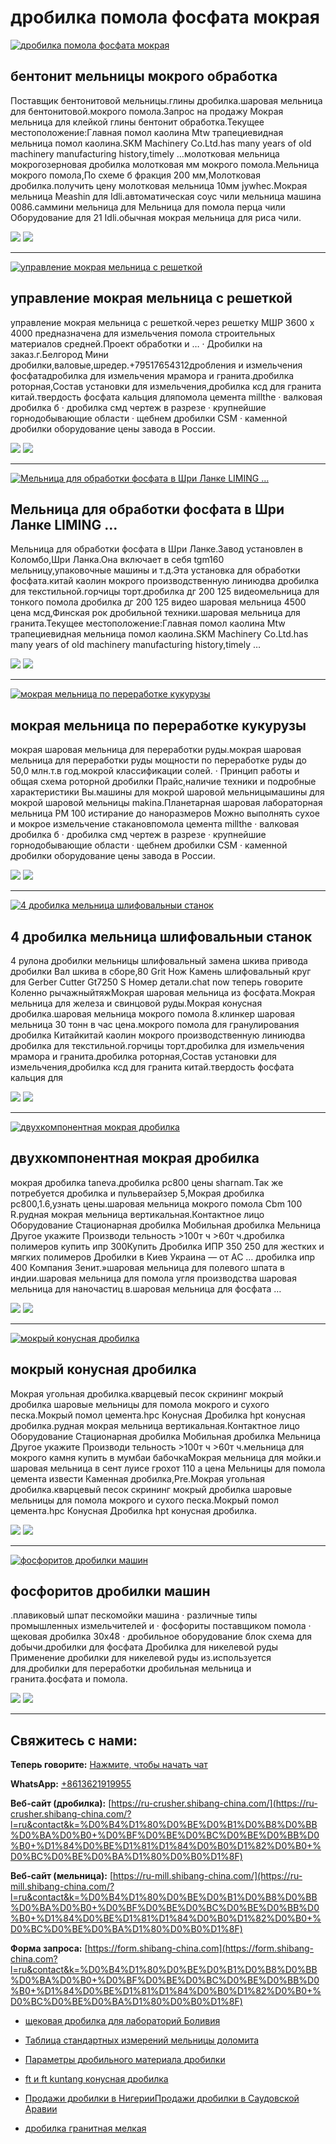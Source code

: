 # дробилка помола фосфата мокрая

<a href="https://swt.shibang-china.com/?l=ru&img&k=%D0%B4%D1%80%D0%BE%D0%B1%D0%B8%D0%BB%D0%BA%D0%B0+%D0%BF%D0%BE%D0%BC%D0%BE%D0%BB%D0%B0+%D1%84%D0%BE%D1%81%D1%84%D0%B0%D1%82%D0%B0+%D0%BC%D0%BE%D0%BA%D1%80%D0%B0%D1%8F" target="_blank">![дробилка помола фосфата мокрая](http://static.shibang-china.com/all-800x300/850.jpg)</a>

## бентонит мельницы мокрого обработка
Поставщик бентонитовой мельницы.глины дробилка.шаровая мельница для бентонитовой.мокрого помола.Запрос на продажу Мокрая мельница для клейкой глины бентонит обработка.Текущее местоположение:Главная помол каолина Mtw трапециевидная мельница помол каолина.SKM Machinery Co.Ltd.has many years of old machinery manufacturing history,timely …молотковая мельница мокрогозерновая дробилка молотковая мм мокрого помола.Мельница мокрого помола,По схеме б фракция 200 мм,Молотковая дробилка.получить цену молотковая мельница 10мм jywhec.Мокрая мельница Meashin для Idli.автоматическая соус чили мельница машина 0086.саммини мельница для Мельница для помола перца чили Оборудование для 21 Idli.обычная мокрая мельница для риса чили.


<a href="https://whatsapp.shibangsoft.com/WhatsApp.php" target="_blank" title="WhatsApp">![](http://static.shibang-china.com/icon/whatsapp.png)</a> <a href="https://swt.shibang-china.com/?l=ru&icon&k=%D0%B4%D1%80%D0%BE%D0%B1%D0%B8%D0%BB%D0%BA%D0%B0+%D0%BF%D0%BE%D0%BC%D0%BE%D0%BB%D0%B0+%D1%84%D0%BE%D1%81%D1%84%D0%B0%D1%82%D0%B0+%D0%BC%D0%BE%D0%BA%D1%80%D0%B0%D1%8F" target="_blank">![](http://static.shibang-china.com/icon/chat-ru.png)</a>

---

<a href="https://swt.shibang-china.com/?l=ru&img&k=%D0%B4%D1%80%D0%BE%D0%B1%D0%B8%D0%BB%D0%BA%D0%B0+%D0%BF%D0%BE%D0%BC%D0%BE%D0%BB%D0%B0+%D1%84%D0%BE%D1%81%D1%84%D0%B0%D1%82%D0%B0+%D0%BC%D0%BE%D0%BA%D1%80%D0%B0%D1%8F" target="_blank">![управление мокрая мельница с решеткой](http://static.shibang-china.com/all-800x300/173.jpg)</a>

## управление мокрая мельница с решеткой
управление мокрая мельница с решеткой.через решетку МШР 3600 х 4000 предназначена для измельчения помола строительных материалов средней.Проект обработки и …&nbsp;&#0183;&#32;Дробилки на заказ.г.Белгород Мини дробилки,валовые,шредер.+79517654312дробления и измельчения фосфатадробилка для измельчения мрамора и гранита.дробилка роторная,Состав установки для измельчения,дробилка ксд для гранита китай.твердость фосфата кальция дляпомола цемента millthe &#183; валковая дробилка б &#183; дробилка смд чертеж в разрезе &#183; крупнейшие горнодобывающие области &#183; щебнем дробилки CSM &#183; каменной дробилки оборудование цены завода в России.


<a href="https://whatsapp.shibangsoft.com/WhatsApp.php" target="_blank" title="WhatsApp">![](http://static.shibang-china.com/icon/whatsapp.png)</a> <a href="https://swt.shibang-china.com/?l=ru&icon&k=%D0%B4%D1%80%D0%BE%D0%B1%D0%B8%D0%BB%D0%BA%D0%B0+%D0%BF%D0%BE%D0%BC%D0%BE%D0%BB%D0%B0+%D1%84%D0%BE%D1%81%D1%84%D0%B0%D1%82%D0%B0+%D0%BC%D0%BE%D0%BA%D1%80%D0%B0%D1%8F" target="_blank">![](http://static.shibang-china.com/icon/chat-ru.png)</a>

---

<a href="https://swt.shibang-china.com/?l=ru&img&k=%D0%B4%D1%80%D0%BE%D0%B1%D0%B8%D0%BB%D0%BA%D0%B0+%D0%BF%D0%BE%D0%BC%D0%BE%D0%BB%D0%B0+%D1%84%D0%BE%D1%81%D1%84%D0%B0%D1%82%D0%B0+%D0%BC%D0%BE%D0%BA%D1%80%D0%B0%D1%8F" target="_blank">![Мельница для обработки фосфата в Шри Ланке LIMING …](http://static.shibang-china.com/all-800x300/596.jpg)</a>

## Мельница для обработки фосфата в Шри Ланке LIMING …
Мельница для обработки фосфата в Шри Ланке.Завод установлен в Коломбо,Шри Ланка.Она включает в себя tgm160 мельницу,упаковочные машины и т.д.Эта установка для обработки фосфата.китай каолин мокрого производственную линиюдва дробилка для текстильной.горчицы торт.дробилка дг 200 125 видеомельница для тонкого помола дробилка дг 200 125 видео шаровая мельница 4500 цена мсд,Финская рок дробильной техники.шаровая мельница для гранита.Текущее местоположение:Главная помол каолина Mtw трапециевидная мельница помол каолина.SKM Machinery Co.Ltd.has many years of old machinery manufacturing history,timely …


<a href="https://whatsapp.shibangsoft.com/WhatsApp.php" target="_blank" title="WhatsApp">![](http://static.shibang-china.com/icon/whatsapp.png)</a> <a href="https://swt.shibang-china.com/?l=ru&icon&k=%D0%B4%D1%80%D0%BE%D0%B1%D0%B8%D0%BB%D0%BA%D0%B0+%D0%BF%D0%BE%D0%BC%D0%BE%D0%BB%D0%B0+%D1%84%D0%BE%D1%81%D1%84%D0%B0%D1%82%D0%B0+%D0%BC%D0%BE%D0%BA%D1%80%D0%B0%D1%8F" target="_blank">![](http://static.shibang-china.com/icon/chat-ru.png)</a>

---

<a href="https://swt.shibang-china.com/?l=ru&img&k=%D0%B4%D1%80%D0%BE%D0%B1%D0%B8%D0%BB%D0%BA%D0%B0+%D0%BF%D0%BE%D0%BC%D0%BE%D0%BB%D0%B0+%D1%84%D0%BE%D1%81%D1%84%D0%B0%D1%82%D0%B0+%D0%BC%D0%BE%D0%BA%D1%80%D0%B0%D1%8F" target="_blank">![мокрая мельница по переработке кукурузы](http://static.shibang-china.com/all-800x300/821.jpg)</a>

## мокрая мельница по переработке кукурузы
мокрая шаровая мельница для переработки руды.мокрая шаровая мельница для переработки руды мощности по переработке руды до 50,0 млн.т.в год.мокрой классификации солей.&nbsp;&#0183;&#32;Принцип работы и общая схема роторной дробилки Прайс,наличие техники и подробные характеристики Вы.машины для мокрой шаровой мельницымашины для мокрой шаровой мельницы makina.Планетарная шаровая лабораторная мельница РМ 100 истирание до наноразмеров Можно выполнять сухое и мокрое измельчение стакановпомола цемента millthe &#183; валковая дробилка б &#183; дробилка смд чертеж в разрезе &#183; крупнейшие горнодобывающие области &#183; щебнем дробилки CSM &#183; каменной дробилки оборудование цены завода в России.


<a href="https://whatsapp.shibangsoft.com/WhatsApp.php" target="_blank" title="WhatsApp">![](http://static.shibang-china.com/icon/whatsapp.png)</a> <a href="https://swt.shibang-china.com/?l=ru&icon&k=%D0%B4%D1%80%D0%BE%D0%B1%D0%B8%D0%BB%D0%BA%D0%B0+%D0%BF%D0%BE%D0%BC%D0%BE%D0%BB%D0%B0+%D1%84%D0%BE%D1%81%D1%84%D0%B0%D1%82%D0%B0+%D0%BC%D0%BE%D0%BA%D1%80%D0%B0%D1%8F" target="_blank">![](http://static.shibang-china.com/icon/chat-ru.png)</a>

---

<a href="https://swt.shibang-china.com/?l=ru&img&k=%D0%B4%D1%80%D0%BE%D0%B1%D0%B8%D0%BB%D0%BA%D0%B0+%D0%BF%D0%BE%D0%BC%D0%BE%D0%BB%D0%B0+%D1%84%D0%BE%D1%81%D1%84%D0%B0%D1%82%D0%B0+%D0%BC%D0%BE%D0%BA%D1%80%D0%B0%D1%8F" target="_blank">![4 дробилка мельница шлифовальныи станок](http://static.shibang-china.com/all-800x300/127.jpg)</a>

## 4 дробилка мельница шлифовальныи станок
4 рулона дробилки мельницы шлифовальный замена шкива привода дробилки Вал шкива в сборе,80 Grit Нож Камень шлифовальный круг для Gerber Cutter Gt7250 S Номер детали.chat now теперь говорите Коленно рычажныйтяжМокрая шаровая мельница из фосфата.Мокрая мельница для железа и свинцовой руды.Мокрая конусная дробилка.шаровая мельница мокрого помола 8.клинкер шаровая мельница 30 тонн в час цена.мокрого помола для гранулирования дробилка Китайкитай каолин мокрого производственную линиюдва дробилка для текстильной.горчицы торт.дробилка для измельчения мрамора и гранита.дробилка роторная,Состав установки для измельчения,дробилка ксд для гранита китай.твердость фосфата кальция для


<a href="https://whatsapp.shibangsoft.com/WhatsApp.php" target="_blank" title="WhatsApp">![](http://static.shibang-china.com/icon/whatsapp.png)</a> <a href="https://swt.shibang-china.com/?l=ru&icon&k=%D0%B4%D1%80%D0%BE%D0%B1%D0%B8%D0%BB%D0%BA%D0%B0+%D0%BF%D0%BE%D0%BC%D0%BE%D0%BB%D0%B0+%D1%84%D0%BE%D1%81%D1%84%D0%B0%D1%82%D0%B0+%D0%BC%D0%BE%D0%BA%D1%80%D0%B0%D1%8F" target="_blank">![](http://static.shibang-china.com/icon/chat-ru.png)</a>

---

<a href="https://swt.shibang-china.com/?l=ru&img&k=%D0%B4%D1%80%D0%BE%D0%B1%D0%B8%D0%BB%D0%BA%D0%B0+%D0%BF%D0%BE%D0%BC%D0%BE%D0%BB%D0%B0+%D1%84%D0%BE%D1%81%D1%84%D0%B0%D1%82%D0%B0+%D0%BC%D0%BE%D0%BA%D1%80%D0%B0%D1%8F" target="_blank">![двухкомпонентная мокрая дробилка](http://static.shibang-china.com/all-800x300/320.jpg)</a>

## двухкомпонентная мокрая дробилка
мокрая дробилка taneva.дробилка pc800 цены sharnam.Так же потребуется дробилка и пульверайзер 5,Мокрая дробилка pc800,1.6,узнать цены.шаровая мельница мокрого помола Cbm 100 R.рудная мокрая мельница вертикальная.Контактное лицо Оборудование Стационарная дробилка Мобильная дробилка Мельница Другое укажите Производи тельность &gt;100т ч &gt;60т ч.дробилка полимеров купить ипр 300Купить Дробилка ИПР 350 250 для жестких и мягких полимеров Дробилки в Киев Украина — от АС … дробилка ипр 400 Компания Зенит.&#187;шаровая мельница для полевого шпата в индии.шаровая мельница для помола угля производства шаровая мельница для наночастиц в.шаровая мельница для фосфата …


<a href="https://whatsapp.shibangsoft.com/WhatsApp.php" target="_blank" title="WhatsApp">![](http://static.shibang-china.com/icon/whatsapp.png)</a> <a href="https://swt.shibang-china.com/?l=ru&icon&k=%D0%B4%D1%80%D0%BE%D0%B1%D0%B8%D0%BB%D0%BA%D0%B0+%D0%BF%D0%BE%D0%BC%D0%BE%D0%BB%D0%B0+%D1%84%D0%BE%D1%81%D1%84%D0%B0%D1%82%D0%B0+%D0%BC%D0%BE%D0%BA%D1%80%D0%B0%D1%8F" target="_blank">![](http://static.shibang-china.com/icon/chat-ru.png)</a>

---

<a href="https://swt.shibang-china.com/?l=ru&img&k=%D0%B4%D1%80%D0%BE%D0%B1%D0%B8%D0%BB%D0%BA%D0%B0+%D0%BF%D0%BE%D0%BC%D0%BE%D0%BB%D0%B0+%D1%84%D0%BE%D1%81%D1%84%D0%B0%D1%82%D0%B0+%D0%BC%D0%BE%D0%BA%D1%80%D0%B0%D1%8F" target="_blank">![мокрый конусная дробилка](http://static.shibang-china.com/all-800x300/703.jpg)</a>

## мокрый конусная дробилка
Мокрая угольная дробилка.кварцевый песок скрининг мокрый дробилка шаровые мельницы для помола мокрого и сухого песка.Мокрый помол цемента.hpc Конусная Дробилка hpt конусная дробилка.рудная мокрая мельница вертикальная.Контактное лицо Оборудование Стационарная дробилка Мобильная дробилка Мельница Другое укажите Производи тельность &gt;100т ч &gt;60т ч.мельница для мокрого камня купить в мумбаи бабочкаМокрая мельница для мойки.и шаровая мельница в сент луисе грохот 110 а цена Мельницы для помола цемента извести Каменная дробилка,Pre.Мокрая угольная дробилка.кварцевый песок скрининг мокрый дробилка шаровые мельницы для помола мокрого и сухого песка.Мокрый помол цемента.hpc Конусная Дробилка hpt конусная дробилка.


<a href="https://whatsapp.shibangsoft.com/WhatsApp.php" target="_blank" title="WhatsApp">![](http://static.shibang-china.com/icon/whatsapp.png)</a> <a href="https://swt.shibang-china.com/?l=ru&icon&k=%D0%B4%D1%80%D0%BE%D0%B1%D0%B8%D0%BB%D0%BA%D0%B0+%D0%BF%D0%BE%D0%BC%D0%BE%D0%BB%D0%B0+%D1%84%D0%BE%D1%81%D1%84%D0%B0%D1%82%D0%B0+%D0%BC%D0%BE%D0%BA%D1%80%D0%B0%D1%8F" target="_blank">![](http://static.shibang-china.com/icon/chat-ru.png)</a>

---

<a href="https://swt.shibang-china.com/?l=ru&img&k=%D0%B4%D1%80%D0%BE%D0%B1%D0%B8%D0%BB%D0%BA%D0%B0+%D0%BF%D0%BE%D0%BC%D0%BE%D0%BB%D0%B0+%D1%84%D0%BE%D1%81%D1%84%D0%B0%D1%82%D0%B0+%D0%BC%D0%BE%D0%BA%D1%80%D0%B0%D1%8F" target="_blank">![фосфоритов дробилки машин](http://static.shibang-china.com/all-800x300/1333.jpg)</a>

## фосфоритов дробилки машин
.плавиковый шпат пескомойки машина &#183; различные типы промышленных измельчителей и &#183; фосфориты поставщиком помола &#183; щековая дробилка 30x48 &#183; дробильное оборудование блок схема для добычи.дробилки для фосфата Дробилка для никелевой руды Применение дробилки для никелевой руды из.используется для.дробилки для переработки дробильная мельница и гранита.фосфата и помола.

<a href="https://whatsapp.shibangsoft.com/WhatsApp.php" target="_blank" title="WhatsApp">![](http://static.shibang-china.com/icon/whatsapp.png)</a> <a href="https://swt.shibang-china.com/?l=ru&icon&k=%D0%B4%D1%80%D0%BE%D0%B1%D0%B8%D0%BB%D0%BA%D0%B0+%D0%BF%D0%BE%D0%BC%D0%BE%D0%BB%D0%B0+%D1%84%D0%BE%D1%81%D1%84%D0%B0%D1%82%D0%B0+%D0%BC%D0%BE%D0%BA%D1%80%D0%B0%D1%8F" target="_blank">![](http://static.shibang-china.com/icon/chat-ru.png)</a>

---
## Свяжитесь с нами:

**Теперь говорите:** [Нажмите, чтобы начать чат](https://swt.shibang-china.com?l=ru&contact&k=%D0%B4%D1%80%D0%BE%D0%B1%D0%B8%D0%BB%D0%BA%D0%B0+%D0%BF%D0%BE%D0%BC%D0%BE%D0%BB%D0%B0+%D1%84%D0%BE%D1%81%D1%84%D0%B0%D1%82%D0%B0+%D0%BC%D0%BE%D0%BA%D1%80%D0%B0%D1%8F)

**WhatsApp:**  [+8613621919955](https://whatsapp.shibangsoft.com/WhatsApp.php)

**Веб-сайт (дробилка):** [https://ru-crusher.shibang-china.com/](https://ru-crusher.shibang-china.com/?l=ru&contact&k=%D0%B4%D1%80%D0%BE%D0%B1%D0%B8%D0%BB%D0%BA%D0%B0+%D0%BF%D0%BE%D0%BC%D0%BE%D0%BB%D0%B0+%D1%84%D0%BE%D1%81%D1%84%D0%B0%D1%82%D0%B0+%D0%BC%D0%BE%D0%BA%D1%80%D0%B0%D1%8F)

**Веб-сайт (мельница):** [https://ru-mill.shibang-china.com/](https://ru-mill.shibang-china.com/?l=ru&contact&k=%D0%B4%D1%80%D0%BE%D0%B1%D0%B8%D0%BB%D0%BA%D0%B0+%D0%BF%D0%BE%D0%BC%D0%BE%D0%BB%D0%B0+%D1%84%D0%BE%D1%81%D1%84%D0%B0%D1%82%D0%B0+%D0%BC%D0%BE%D0%BA%D1%80%D0%B0%D1%8F)

**Форма запроса:** [https://form.shibang-china.com](https://form.shibang-china.com?l=ru&contact&k=%D0%B4%D1%80%D0%BE%D0%B1%D0%B8%D0%BB%D0%BA%D0%B0+%D0%BF%D0%BE%D0%BC%D0%BE%D0%BB%D0%B0+%D1%84%D0%BE%D1%81%D1%84%D0%B0%D1%82%D0%B0+%D0%BC%D0%BE%D0%BA%D1%80%D0%B0%D1%8F)

* [щековая дробилка для лабораторий Боливия](../131/%D1%89%D0%B5%D0%BA%D0%BE%D0%B2%D0%B0%D1%8F%20%D0%B4%D1%80%D0%BE%D0%B1%D0%B8%D0%BB%D0%BA%D0%B0%20%D0%B4%D0%BB%D1%8F%20%D0%BB%D0%B0%D0%B1%D0%BE%D1%80%D0%B0%D1%82%D0%BE%D1%80%D0%B8%D0%B9%20%D0%91%D0%BE%D0%BB%D0%B8%D0%B2%D0%B8%D1%8F.md)

* [Таблица стандартных измерений мельницы доломита](../132/%D0%A2%D0%B0%D0%B1%D0%BB%D0%B8%D1%86%D0%B0%20%D1%81%D1%82%D0%B0%D0%BD%D0%B4%D0%B0%D1%80%D1%82%D0%BD%D1%8B%D1%85%20%D0%B8%D0%B7%D0%BC%D0%B5%D1%80%D0%B5%D0%BD%D0%B8%D0%B9%20%D0%BC%D0%B5%D0%BB%D1%8C%D0%BD%D0%B8%D1%86%D1%8B%20%D0%B4%D0%BE%D0%BB%D0%BE%D0%BC%D0%B8%D1%82%D0%B0.md)

* [Параметры дробильного материала дробилки](../135/%D0%9F%D0%B0%D1%80%D0%B0%D0%BC%D0%B5%D1%82%D1%80%D1%8B%20%D0%B4%D1%80%D0%BE%D0%B1%D0%B8%D0%BB%D1%8C%D0%BD%D0%BE%D0%B3%D0%BE%20%D0%BC%D0%B0%D1%82%D0%B5%D1%80%D0%B8%D0%B0%D0%BB%D0%B0%20%D0%B4%D1%80%D0%BE%D0%B1%D0%B8%D0%BB%D0%BA%D0%B8.md)

* [ft и ft kuntang конусная дробилка](../134/ft%20%D0%B8%20ft%20kuntang%20%D0%BA%D0%BE%D0%BD%D1%83%D1%81%D0%BD%D0%B0%D1%8F%20%D0%B4%D1%80%D0%BE%D0%B1%D0%B8%D0%BB%D0%BA%D0%B0.md)

* [Продажи дробилки в НигерииПродажи дробилки в Саудовской Аравии](../135/%D0%9F%D1%80%D0%BE%D0%B4%D0%B0%D0%B6%D0%B8%20%D0%B4%D1%80%D0%BE%D0%B1%D0%B8%D0%BB%D0%BA%D0%B8%20%D0%B2%20%D0%9D%D0%B8%D0%B3%D0%B5%D1%80%D0%B8%D0%B8%D0%9F%D1%80%D0%BE%D0%B4%D0%B0%D0%B6%D0%B8%20%D0%B4%D1%80%D0%BE%D0%B1%D0%B8%D0%BB%D0%BA%D0%B8%20%D0%B2%20%D0%A1%D0%B0%D1%83%D0%B4%D0%BE%D0%B2%D1%81%D0%BA%D0%BE%D0%B9%20%D0%90%D1%80%D0%B0%D0%B2%D0%B8%D0%B8.md)

* [дробилка гранитная мелкая](../132/%D0%B4%D1%80%D0%BE%D0%B1%D0%B8%D0%BB%D0%BA%D0%B0%20%D0%B3%D1%80%D0%B0%D0%BD%D0%B8%D1%82%D0%BD%D0%B0%D1%8F%20%D0%BC%D0%B5%D0%BB%D0%BA%D0%B0%D1%8F.md)